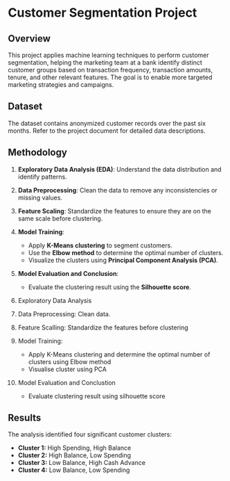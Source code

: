 # Customer Segmentation Project

## Overview

This project applies machine learning techniques to perform customer segmentation, helping the marketing team at a bank identify distinct customer groups based on transaction frequency, transaction amounts, tenure, and other relevant features. The goal is to enable more targeted marketing strategies and campaigns.

## Dataset

The dataset contains anonymized customer records over the past six months. Refer to the project document for detailed data descriptions.

## Methodology

1. **Exploratory Data Analysis (EDA)**: Understand the data distribution and identify patterns.
2. **Data Preprocessing**: Clean the data to remove any inconsistencies or missing values.
3. **Feature Scaling**: Standardize the features to ensure they are on the same scale before clustering.
4. **Model Training**:
    - Apply **K-Means clustering** to segment customers.
    - Use the **Elbow method** to determine the optimal number of clusters.
    - Visualize the clusters using **Principal Component Analysis (PCA)**.
5. **Model Evaluation and Conclusion**:
    - Evaluate the clustering result using the **Silhouette score**.


1. Exploratory Data Analysis
2. Data Preprocessing: Clean data.
3. Feature Scalling: Standardize the features before clustering
4. Model Training: 
    - Apply K-Means clustering and determine the optimal number of clusters using Elbow method
    - Visualise cluster using PCA
5. Model Evaluation and Conclustion
    - Evaluate clustering result using silhouette score

## Results

The analysis identified four significant customer clusters:

- **Cluster 1:** High Spending, High Balance
- **Cluster 2:** High Balance, Low Spending
- **Cluster 3:** Low Balance, High Cash Advance
- **Cluster 4:** Low Balance, Low Spending



